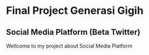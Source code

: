 <h1>Final Project Generasi Gigih</h1>
<h2>Social Media Platform (Beta Twitter)</h2>
<p> Wellcome to my project about Social Media Platform</p>